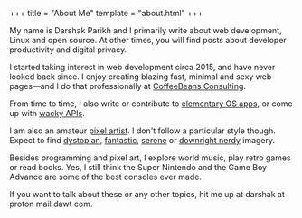 +++
title = "About Me"
template = "about.html"
+++

My name is Darshak Parikh and I primarily write about web development, Linux and open source. At other times, you will find posts about developer productivity and digital privacy.

I started taking interest in web development circa 2015, and have never looked back since. I enjoy creating blazing fast, minimal and sexy web pages—and I do that professionally at [CoffeeBeans Consulting](https://www.coffeebeans.io/).

From time to time, I also write or contribute to [elementary OS apps](https://github.com/elfenware/), or come up with [wacky APIs](http://backend.lizardspock.xyz/api/v1/swagger/index.html).

I am also an amateur [pixel artist](https://www.deviantart.com/blockydreams). I don't follow a particular style though. Expect to find [dystopian](https://www.deviantart.com/blockydreams/art/Zombie-Marshmallow-Robot-Monster-835279903), [fantastic](https://www.deviantart.com/blockydreams/art/Cinnabar-Sky-814185243), [serene](https://www.deviantart.com/blockydreams/art/Hogwarts-817488437) or [downright nerdy](https://www.deviantart.com/blockydreams/art/Rick-s-Portal-Gun-835423405) imagery.

Besides programming and pixel art, I explore world music, play retro games or read books. Yes, I still think the Super Nintendo and the Game Boy Advance are some of the best consoles ever made.

If you want to talk about these or any other topics, hit me up at darshak at proton mail dawt com.
